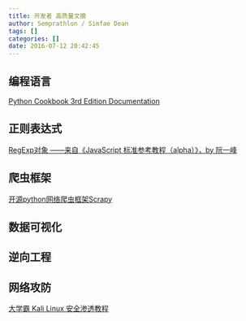 ```yaml
---
title: 开发者 高质量文摘
author: Semprathlon / Simfae Dean
tags: []
categories: []
date: 2016-07-12 20:42:45
---
```

编程语言
----
[Python Cookbook 3rd Edition Documentation](http://python3-cookbook-zh.readthedocs.io/zh_CN/latest/index.html)

正则表达式
----

[RegExp对象 ——来自《JavaScript 标准参考教程（alpha）》，by 阮一峰](http://javascript.ruanyifeng.com/stdlib/regexp.html)


爬虫框架
----

[开源python网络爬虫框架Scrapy](http://blog.csdn.net/zbyufei/article/details/7554322)


数据可视化
----

逆向工程
----


网络攻防
----
[大学霸 Kali Linux 安全渗透教程](https://wizardforcel.gitbooks.io/daxueba-kali-linux-tutorial/content/)